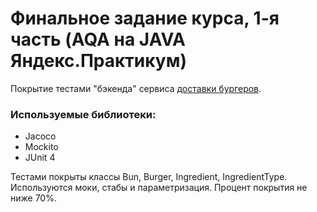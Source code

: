 # Финальное задание курса, 1-я часть (AQA на JAVA Яндекс.Практикум)
Покрытие тестами "бэкенда" сервиса [доставки бургеров](https://stellarburgers.nomoreparties.site/).
### Используемые библиотеки:
- Jacoco
- Mockito
- JUnit 4
  
Тестами покрыты классы Bun, Burger, Ingredient, IngredientType. Используются моки, стабы и параметризация.
Процент покрытия не ниже 70%.
